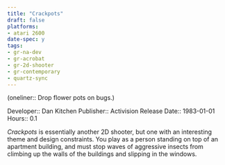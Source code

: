 ```yaml
---
title: "Crackpots"
draft: false
platforms:
- atari 2600
date-spec: y
tags:
- gr-na-dev
- gr-acrobat 
- gr-2d-shooter
- gr-contemporary
- quartz-sync
---
```


(oneliner:: Drop flower pots on bugs.)

Developer:: Dan Kitchen
Publisher:: Activision
Release Date:: 1983-01-01
Hours:: 0.1

*Crackpots* is essentially another 2D shooter, but one with an interesting theme and design constraints. You play as a person standing on top of an apartment building, and must stop waves of aggressive insects from climbing up the walls of the buildings and slipping in the windows.